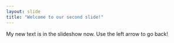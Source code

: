 ```yaml
---
layout: slide
title: "Welcome to our second slide!"
---
```

My new text is in the slideshow now.
Use the left arrow to go back!

